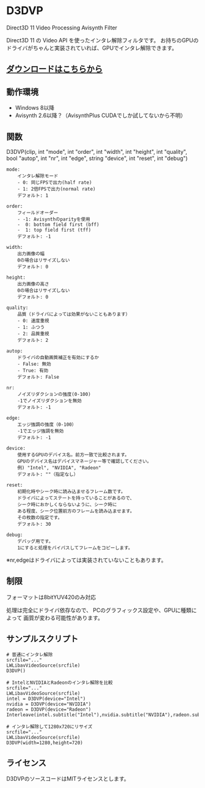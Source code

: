 # D3DVP
Direct3D 11 Video Processing Avisynth Filter

Direct3D 11 の Video API を使ったインタレ解除フィルタです。
お持ちのGPUのドライバがちゃんと実装されていれば、GPUでインタレ解除できます。

## [ダウンロードはこちらから](https://github.com/nekopanda/D3DVP/releases)

## 動作環境

- Windows 8以降
- Avisynth 2.6以降？（AvisynthPlus CUDAでしか試してないから不明）

## 関数

D3DVP(clip, int "mode", int "order", int "width", int "height", int "quality", bool "autop",
		int "nr", int "edge", string "device", int "reset", int "debug")

	mode:
		インタレ解除モード
		- 0: 同じFPSで出力(half rate)
		- 1: 2倍FPSで出力(normal rate)
		デフォルト: 1

	order:
		フィールドオーダー
		- -1: Avisynthのparityを使用
		-  0: bottom field first (bff)
		-  1: top field first (tff)
		デフォルト: -1

	width:
		出力画像の幅
		0の場合はリサイズしない
		デフォルト: 0

	height:
		出力画像の高さ
		0の場合はリサイズしない
		デフォルト: 0

	quality:
		品質（ドライバによっては効果がないこともあります）
		- 0: 速度重視
		- 1: ふつう
		- 2: 品質重視
		デフォルト: 2

	autop:
		ドライバの自動画質補正を有効にするか
		- False: 無効
		- True: 有効
		デフォルト: False

	nr:
		ノイズリダクションの強度(0-100)
		-1でノイズリダクションを無効
		デフォルト: -1

	edge:
		エッジ強調の強度（0-100）
		-1でエッジ強調を無効
		デフォルト: -1

	device:
		使用するGPUのデバイス名。前方一致で比較されます。
		GPUのデバイス名はデバイスマネージャー等で確認してください。
		例) "Intel", "NVIDIA", "Radeon"
		デフォルト: ""（指定なし）

	reset:
		初期化時やシーク時に読み込ませるフレーム数です。
		ドライバによってステートを持っていることがあるので、
		シーク時におかしくならないように、シーク時に
		ある程度、シーク位置前方のフレームを読み込ませます。
		その枚数の指定です。
		デフォルト: 30

	debug:
		デバッグ用です。
		1にすると処理をバイパスしてフレームをコピーします。

※nr,edgeはドライバによっては実装されていないこともあります。

## 制限

フォーマットは8bitYUV420のみ対応

処理は完全にドライバ依存なので、
PCのグラフィックス設定や、GPUに種類によって
画質が変わる可能性があります。

## サンプルスクリプト

```
# 普通にインタレ解除
srcfile="..."
LWLibavVideoSource(srcfile)
D3DVP()
```

```
# IntelとNVIDIAとRadeonのインタレ解除を比較
srcfile="..."
LWLibavVideoSource(srcfile)
intel = D3DVP(device="Intel")
nvidia = D3DVP(device="NVIDIA")
radeon = D3DVP(device="Radeon")
Interleave(intel.subtitle("Intel"),nvidia.subtitle("NVIDIA"),radeon.subtitle("radeon"))
```

```
# インタレ解除して1280x720にリサイズ
srcfile="..."
LWLibavVideoSource(srcfile)
D3DVP(width=1280,height=720)
```

## ライセンス

D3DVPのソースコードはMITライセンスとします。
